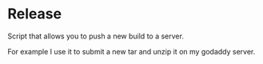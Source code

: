 Release
======

Script that allows you to push a new build to a server.

For example I use it to submit a new tar and unzip it on my godaddy server.
